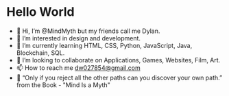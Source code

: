 # Hello World 
- 👋 Hi, I’m @MindMyth but my friends call me Dylan. 
- 👀 I’m interested in design and development.
- 🌱 I’m currently learning HTML, CSS, Python, JavaScript, Java, Blockchain, SQL.
- 💞️ I’m looking to collaborate on Applications, Games, Websites, Film, Art.
- 📫 How to reach me dw027854@gmail.com
- 📙 “Only if you reject all the other paths can you discover your own path.” from the Book - "Mind Is a Myth"

<!---
MindMyth/MindMyth is a ✨ special ✨ repository because its `README.md` (this file) appears on your GitHub profile.
You can click the Preview link to take a look at your changes.
--->

